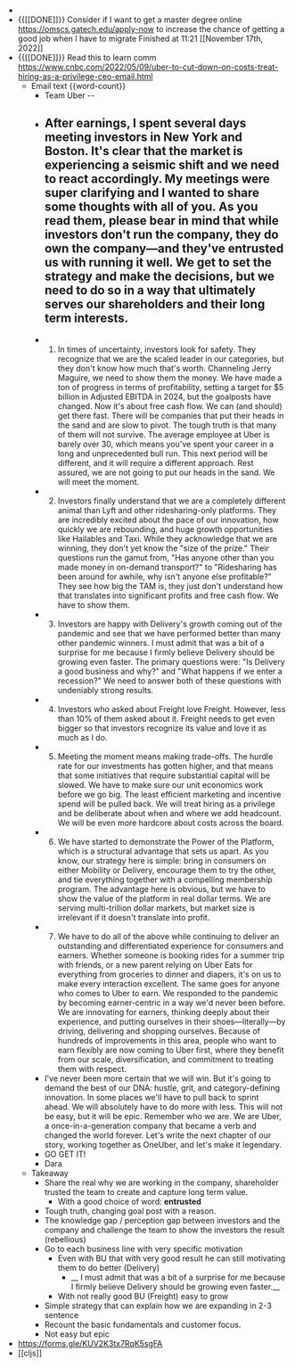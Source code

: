 - 
- {{[[DONE]]}} Consider if I want to get a master degree online https://omscs.gatech.edu/apply-now to increase the chance of getting a good job when I have to migrate Finished at 11:21 [[November 17th, 2022]]
- {{[[DONE]]}}  Read this to learn comm https://www.cnbc.com/2022/05/09/uber-to-cut-down-on-costs-treat-hiring-as-a-privilege-ceo-email.html
    - Email text {{word-count}}
        - Team Uber --
        - After earnings, I spent several days meeting investors in New York and Boston. It's clear that the market is experiencing a seismic shift and we need to react accordingly. My meetings were super clarifying and I wanted to share some thoughts with all of you. As you read them, please bear in mind that while investors don't run the company, they do own the company—and they've entrusted us with running it well. We get to set the strategy and make the decisions, but we need to do so in a way that ultimately serves our shareholders and their long term interests.
            - 
        - 1. In times of uncertainty, investors look for safety. They recognize that we are the scaled leader in our categories, but they don't know how much that's worth. Channeling Jerry Maguire, we need to show them the money. We have made a ton of progress in terms of profitability, setting a target for $5 billion in Adjusted EBITDA in 2024, but the goalposts have changed. Now it's about free cash flow. We can (and should) get there fast. There will be companies that put their heads in the sand and are slow to pivot. The tough truth is that many of them will not survive. The average employee at Uber is barely over 30, which means you've spent your career in a long and unprecedented bull run. This next period will be different, and it will require a different approach. Rest assured, we are not going to put our heads in the sand. We will meet the moment.
        - 2. Investors finally understand that we are a completely different animal than Lyft and other ridesharing-only platforms. They are incredibly excited about the pace of our innovation, how quickly we are rebounding, and huge growth opportunities like Hailables and Taxi. While they acknowledge that we are winning, they don't yet know the "size of the prize." Their questions run the gamut from, "Has anyone other than you made money in on-demand transport?" to "Ridesharing has been around for awhile, why isn't anyone else profitable?" They see how big the TAM is, they just don't understand how that translates into significant profits and free cash flow. We have to show them.
        - 3. Investors are happy with Delivery's growth coming out of the pandemic and see that we have performed better than many other pandemic winners. I must admit that was a bit of a surprise for me because I firmly believe Delivery should be growing even faster. The primary questions were: "Is Delivery a good business and why?" and "What happens if we enter a recession?" We need to answer both of these questions with undeniably strong results.
        - 4. Investors who asked about Freight love Freight. However, less than 10% of them asked about it. Freight needs to get even bigger so that investors recognize its value and love it as much as I do.
        - 5. Meeting the moment means making trade-offs. The hurdle rate for our investments has gotten higher, and that means that some initiatives that require substantial capital will be slowed. We have to make sure our unit economics work before we go big. The least efficient marketing and incentive spend will be pulled back. We will treat hiring as a privilege and be deliberate about when and where we add headcount. We will be even more hardcore about costs across the board.
        - 6. We have started to demonstrate the Power of the Platform, which is a structural advantage that sets us apart. As you know, our strategy here is simple: bring in consumers on either Mobility or Delivery, encourage them to try the other, and tie everything together with a compelling membership program. The advantage here is obvious, but we have to show the value of the platform in real dollar terms. We are serving multi-trillion dollar markets, but market size is irrelevant if it doesn't translate into profit.
        - 7. We have to do all of the above while continuing to deliver an outstanding and differentiated experience for consumers and earners. Whether someone is booking rides for a summer trip with friends, or a new parent relying on Uber Eats for everything from groceries to dinner and diapers, it's on us to make every interaction excellent. The same goes for anyone who comes to Uber to earn. We responded to the pandemic by becoming earner-centric in a way we'd never been before. We are innovating for earners, thinking deeply about their experience, and putting ourselves in their shoes—literally—by driving, delivering and shopping ourselves. Because of hundreds of improvements in this area, people who want to earn flexibly are now coming to Uber first, where they benefit from our scale, diversification, and commitment to treating them with respect.
        - I've never been more certain that we will win. But it's going to demand the best of our DNA: hustle, grit, and category-defining innovation. In some places we'll have to pull back to sprint ahead. We will absolutely have to do more with less. This will not be easy, but it will be epic. Remember who we are. We are Uber, a once-in-a-generation company that became a verb and changed the world forever. Let's write the next chapter of our story, working together as OneUber, and let's make it legendary.
        - GO GET IT!
        - Dara
    - Takeaway
        - Share the real why we are working in the company, shareholder trusted the team to create and capture long term value.
            - With a good choice of word: __entrusted__
        - Tough truth, changing goal post with a reason.
        - The knowledge gap / perception gap between investors and the company and challenge the team to show the investors the result (rebellious)
        - Go to each business line with very specific motivation
            - Even with BU that with very good result he can still motivating them to do better (Delivery)
                - __ I must admit that was a bit of a surprise for me because I firmly believe Delivery should be growing even faster.__
            -  With not really good BU (Freight) easy to grow
        - Simple strategy that can explain how we are expanding in 2-3 sentence
        - Recount the basic fundamentals and customer focus.
        - Not easy but epic
- https://forms.gle/KUV2K3tx7RqK5sgFA
- [[cljs]]
